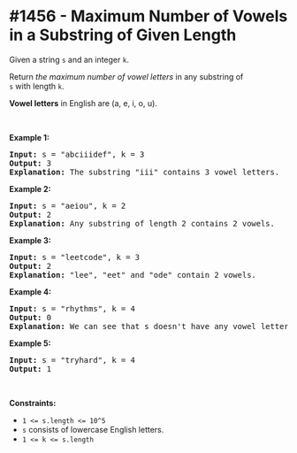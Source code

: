 # \#1456 - Maximum Number of Vowels in a Substring of Given Length
<p>Given a string <code>s</code> and an integer <code>k</code>.</p>

<p>Return <em>the maximum number of vowel letters</em> in any substring of <code>s</code>&nbsp;with&nbsp;length <code>k</code>.</p>

<p><strong>Vowel letters</strong> in&nbsp;English are&nbsp;(a, e, i, o, u).</p>

<p>&nbsp;</p>
<p><strong>Example 1:</strong></p>

<pre>
<strong>Input:</strong> s = &quot;abciiidef&quot;, k = 3
<strong>Output:</strong> 3
<strong>Explanation:</strong> The substring &quot;iii&quot; contains 3 vowel letters.
</pre>

<p><strong>Example 2:</strong></p>

<pre>
<strong>Input:</strong> s = &quot;aeiou&quot;, k = 2
<strong>Output:</strong> 2
<strong>Explanation:</strong> Any substring of length 2 contains 2 vowels.
</pre>

<p><strong>Example 3:</strong></p>

<pre>
<strong>Input:</strong> s = &quot;leetcode&quot;, k = 3
<strong>Output:</strong> 2
<strong>Explanation:</strong> &quot;lee&quot;, &quot;eet&quot; and &quot;ode&quot; contain 2 vowels.
</pre>

<p><strong>Example 4:</strong></p>

<pre>
<strong>Input:</strong> s = &quot;rhythms&quot;, k = 4
<strong>Output:</strong> 0
<strong>Explanation:</strong> We can see that s doesn&#39;t have any vowel letters.
</pre>

<p><strong>Example 5:</strong></p>

<pre>
<strong>Input:</strong> s = &quot;tryhard&quot;, k = 4
<strong>Output:</strong> 1
</pre>

<p>&nbsp;</p>
<p><strong>Constraints:</strong></p>

<ul>
	<li><code>1 &lt;= s.length &lt;= 10^5</code></li>
	<li><code>s</code>&nbsp;consists of lowercase English letters.</li>
	<li><code>1 &lt;= k &lt;= s.length</code></li>
</ul>